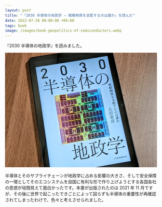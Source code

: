 ```yaml
---
layout: post
title: "『2030 半導体の地政学 ― 戦略物資を支配するのは誰か』を読んだ"
date: 2022-07-20 00:00:00 +09:00
tags: book
image: /images/book-geopolitics-of-semiconductors.webp
---
```


『2030 半導体の地政学』を読みました。

![表紙](/images/book-geopolitics-of-semiconductors.webp)

半導体とそのサプライチェーンが地政学に占める影響の大きさ、そして安全保障の一環としてそのエコシステムを自国に有利な形で作り上げようとする各国各社の思惑が垣間見えて面白かったです。本書が出版されたのは 2021 年 11 月ですが、その後に世界で起こったできごとによって図らずも半導体の重要性が再確認されてしまったわけで、色々と考えさせられました。